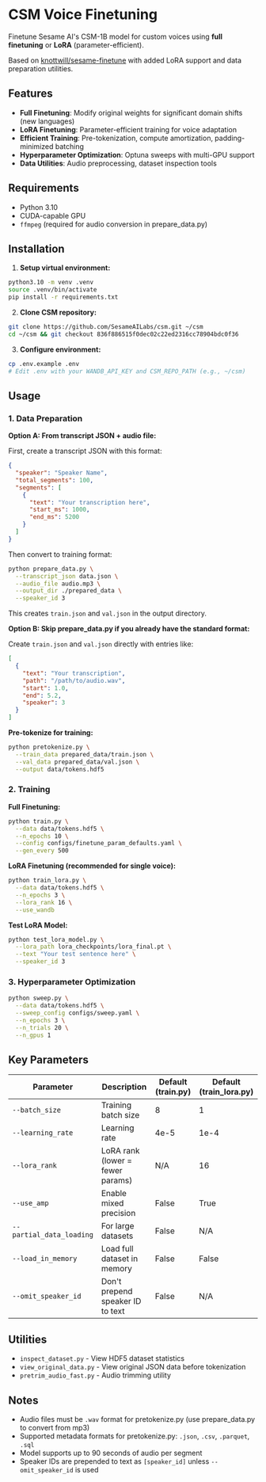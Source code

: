 # CSM Voice Finetuning

Finetune Sesame AI's CSM-1B model for custom voices using **full finetuning** or **LoRA** (parameter-efficient).

Based on [knottwill/sesame-finetune](https://github.com/knottwill/sesame-finetune) with added LoRA support and data preparation utilities.

## Features

- **Full Finetuning**: Modify original weights for significant domain shifts (new languages)
- **LoRA Finetuning**: Parameter-efficient training for voice adaptation
- **Efficient Training**: Pre-tokenization, compute amortization, padding-minimized batching
- **Hyperparameter Optimization**: Optuna sweeps with multi-GPU support
- **Data Utilities**: Audio preprocessing, dataset inspection tools

## Requirements

- Python 3.10
- CUDA-capable GPU
- `ffmpeg` (required for audio conversion in prepare_data.py)

## Installation

1. **Setup virtual environment:**
```bash
python3.10 -m venv .venv
source .venv/bin/activate
pip install -r requirements.txt
```

2. **Clone CSM repository:**
```bash
git clone https://github.com/SesameAILabs/csm.git ~/csm
cd ~/csm && git checkout 836f886515f0dec02c22ed2316cc78904bdc0f36
```

3. **Configure environment:**
```bash
cp .env.example .env
# Edit .env with your WANDB_API_KEY and CSM_REPO_PATH (e.g., ~/csm)
```

## Usage

### 1. Data Preparation

**Option A: From transcript JSON + audio file:**

First, create a transcript JSON with this format:
```json
{
  "speaker": "Speaker Name",
  "total_segments": 100,
  "segments": [
    {
      "text": "Your transcription here",
      "start_ms": 1000,
      "end_ms": 5200
    }
  ]
}
```

Then convert to training format:
```bash
python prepare_data.py \
  --transcript_json data.json \
  --audio_file audio.mp3 \
  --output_dir ./prepared_data \
  --speaker_id 3
```

This creates `train.json` and `val.json` in the output directory.

**Option B: Skip prepare_data.py if you already have the standard format:**

Create `train.json` and `val.json` directly with entries like:
```json
[
  {
    "text": "Your transcription",
    "path": "/path/to/audio.wav",
    "start": 1.0,
    "end": 5.2,
    "speaker": 3
  }
]
```

**Pre-tokenize for training:**
```bash
python pretokenize.py \
  --train_data prepared_data/train.json \
  --val_data prepared_data/val.json \
  --output data/tokens.hdf5
```

### 2. Training

**Full Finetuning:**
```bash
python train.py \
  --data data/tokens.hdf5 \
  --n_epochs 10 \
  --config configs/finetune_param_defaults.yaml \
  --gen_every 500
```

**LoRA Finetuning (recommended for single voice):**
```bash
python train_lora.py \
  --data data/tokens.hdf5 \
  --n_epochs 3 \
  --lora_rank 16 \
  --use_wandb
```

**Test LoRA Model:**
```bash
python test_lora_model.py \
  --lora_path lora_checkpoints/lora_final.pt \
  --text "Your test sentence here" \
  --speaker_id 3
```

### 3. Hyperparameter Optimization

```bash
python sweep.py \
  --data data/tokens.hdf5 \
  --sweep_config configs/sweep.yaml \
  --n_epochs 3 \
  --n_trials 20 \
  --n_gpus 1
```

## Key Parameters

| Parameter | Description | Default (train.py) | Default (train_lora.py) |
|-----------|-------------|---------|---------|
| `--batch_size` | Training batch size | 8 | 1 |
| `--learning_rate` | Learning rate | 4e-5 | 1e-4 |
| `--lora_rank` | LoRA rank (lower = fewer params) | N/A | 16 |
| `--use_amp` | Enable mixed precision | False | True |
| `--partial_data_loading` | For large datasets | False | N/A |
| `--load_in_memory` | Load full dataset in memory | False | False |
| `--omit_speaker_id` | Don't prepend speaker ID to text | False | N/A |

## Utilities

- `inspect_dataset.py` - View HDF5 dataset statistics
- `view_original_data.py` - View original JSON data before tokenization
- `pretrim_audio_fast.py` - Audio trimming utility

## Notes

- Audio files must be `.wav` format for pretokenize.py (use prepare_data.py to convert from mp3)
- Supported metadata formats for pretokenize.py: `.json`, `.csv`, `.parquet`, `.sql`
- Model supports up to 90 seconds of audio per segment
- Speaker IDs are prepended to text as `[speaker_id]` unless `--omit_speaker_id` is used